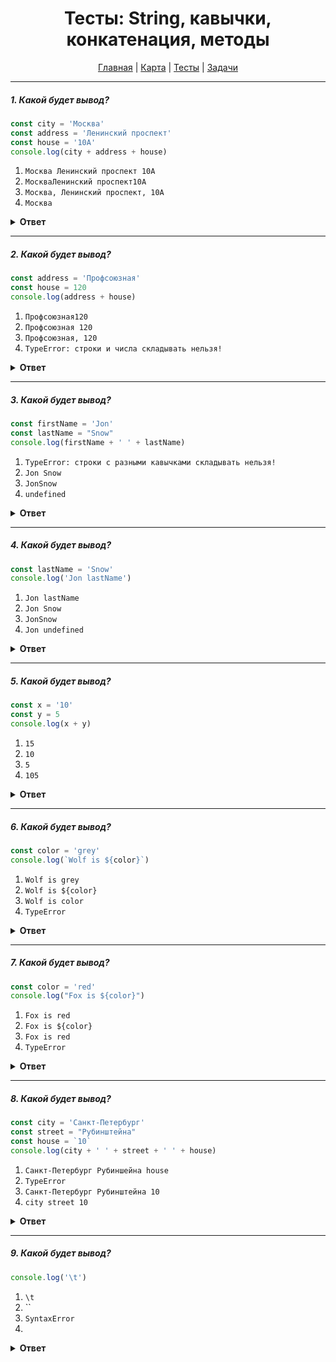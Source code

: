 <div align="center">

# Тесты: String, кавычки, конкатенация, методы

[Главная](https://github.com/dollaween/junior-roadmap/)
|
[Карта](/roadmap/README.md)
|
[Тесты](/tests/README.md)
|
[Задачи](/tasks/README.md)

</div>

---

##### 1. Какой будет вывод?

```javascript
const city = 'Москва'
const address = 'Ленинский проспект'
const house = '10А'
console.log(city + address + house)
```

1. `Москва Ленинский проспект 10А`
2. `МоскваЛенинский проспект10А`
3. `Москва, Ленинский проспект, 10А`
4. `Москва`

<details><summary><b>Ответ</b></summary>
<p>

**Ответ: 2**

Конкатенация (объединение) строк происходит без добавления символов движком "от себя" — если между строками не было пробелов или запятых — то и в итоговой строке их не будет.

</p>
</details>

---

##### 2. Какой будет вывод?

```javascript
const address = 'Профсоюзная'
const house = 120
console.log(address + house)
```

1. `Профсоюзная120`
2. `Профсоюзная 120`
3. `Профсоюзная, 120`
4. `TypeError: строки и числа складывать нельзя!`

<details><summary><b>Ответ</b></summary>
<p>

**Ответ: 1**

Строки и числа можно конкатенировать (объединять). В результате конкатенации мы получим строку.

</p>
</details>

---

##### 3. Какой будет вывод?

```javascript
const firstName = 'Jon'
const lastName = "Snow"
console.log(firstName + ' ' + lastName)
```

1. `TypeError: строки с разными кавычками складывать нельзя!`
2. `Jon Snow`
3. `JonSnow`
4. `undefined`

<details><summary><b>Ответ</b></summary>
<p>

**Ответ: 2**

Одинарные и двойные кавычки ничем не отличаются и их можно конкатенировать.

</p>
</details>

---

##### 4. Какой будет вывод?

```javascript
const lastName = 'Snow'
console.log('Jon lastName')
```

1. `Jon lastName`
2. `Jon Snow`
3. `JonSnow`
4. `Jon undefined`

<details><summary><b>Ответ</b></summary>
<p>

**Ответ: 1**

Символы в одинарных и двойных кавычках являются обычным текстом. Исключение составляет только символ обратного слэша `\`.

</p>
</details>

---

##### 5. Какой будет вывод?

```javascript
const x = '10'
const y = 5
console.log(x + y)
```

1. `15`
2. `10`
3. `5`
4. `105`

<details><summary><b>Ответ</b></summary>
<p>

**Ответ: 4**

При конкатенации, если один из операндов является строкой, то оба операнда будут приведены к строке и будут конкатенироваться как строки.

</p>
</details>

---

##### 6. Какой будет вывод?

```javascript
const color = 'grey'
console.log(`Wolf is ${color}`)
```

1. `Wolf is grey`
2. `Wolf is ${color}`
3. `Wolf is color`
4. `TypeError`

<details><summary><b>Ответ</b></summary>
<p>

**Ответ: 1**

В апострофах (обратных кавычках) можно использовать переменные, если обернуть их в конструкцию `${}`.

</p>
</details>

---

##### 7. Какой будет вывод?

```javascript
const color = 'red'
console.log("Fox is ${color}")
```

1. `Fox is red`
2. `Fox is ${color}`
3. `Fox is red`
4. `TypeError`

<details><summary><b>Ответ</b></summary>
<p>

**Ответ: 2**

Символы в одинарных и двойных кавычках являются обычным текстом. Исключение составляет только символ обратного слэша `\`.

</p>
</details>

---

##### 8. Какой будет вывод?

```javascript
const city = 'Санкт-Петербург'
const street = "Рубинштейна"
const house = `10`
console.log(city + ' ' + street + ' ' + house)
```

1. `Санкт-Петербург Рубиншейна house`
2. `TypeError`
3. `Санкт-Петербург Рубинштейна 10`
4. `city street 10`

<details><summary><b>Ответ</b></summary>
<p>

**Ответ: 3**

Конкатенировать строки в одинарных, обратных кавычках и апострофах можно.

</p>
</details>

---

##### 9. Какой будет вывод?

```javascript
console.log('\t')
```

1. `\t`
2. ``
3. `SyntaxError`
4. `    `

<details><summary><b>Ответ</b></summary>
<p>

**Ответ: 4**

Символ обратного слэша `\` является служебным. В данном случае, `\t` — это табуляция.

</p>
</details>


